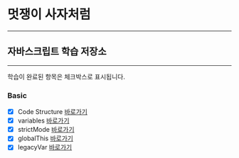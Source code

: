 # 멋쟁이 사자처럼
---
## 자바스크립트 학습 저장소
---

학습이 완료된 항목은 체크박스로 표시됩니다.

### Basic
- [x] Code Structure [바로가기](https://github.com/Bambiru/core_javascript/blob/01.core/client/chapter/core/01.codeStructure.js)
- [x] variables [바로가기](https://github.com/Bambiru/core_javascript/blob/01.core/client/chapter/core/02.variables.js)
- [x] strictMode [바로가기](https://github.com/Bambiru/core_javascript/blob/01.core/client/chapter/core/03.strictMode.js)
- [x] globalThis [바로가기](https://github.com/Bambiru/core_javascript/blob/01.core/client/chapter/core/04.globalThis.js)
- [x] legacyVar [바로가기](https://github.com/Bambiru/core_javascript/blob/01.core/client/chapter/core/05.legacyVar.js)